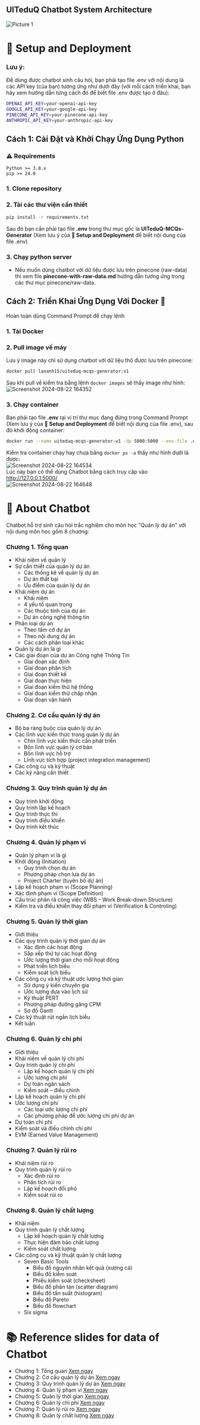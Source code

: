 ## UITeduQ Chatbot System Architecture
![Picture 1](https://github.com/user-attachments/assets/a3f6add0-255f-4fec-8a83-8033c95868d7)  

# 🚀 Setup and Deployment
### Lưu ý: 
Để dùng được chatbot sinh câu hỏi, bạn phải tạo file .env với nội dung là các API key (của bạn) tương ứng như dưới đây (với mỗi cách triển khai, bạn hãy xem hướng dẫn từng cách đó để biết file .env được tạo ở đâu):  
```bash
OPENAI_API_KEY=your-openai-api-key
GOOGLE_API_KEY=your-google-api-key
PINECONE_API_KEY=your-pinecone-api-key
ANTHROPIC_API_KEY=your-anthropic-api-key
```
## Cách 1: Cài Đặt và Khởi Chạy Ứng Dụng Python
### ⚠️ Requirements
    Python >= 3.8.x
    pip >= 24.0
### 1. Clone repository
### 2. Tải các thư viện cần thiết  
```bash
pip install -r requirements.txt
```
Sau đó bạn cần phải tạo file **.env** trong thư mục gốc là **UITeduQ-MCQs-Generator** (Xem lưu ý của **🚀 Setup and Deployment** để biết nội dung của file .env)  
### 3. Chạy python server
  - Nếu muốn dùng chatbot với dữ liệu được lưu trên pinecone (raw-data) thì xem file **pinecone-with-raw-data.md** hướng dẫn tương ứng trong các thư mục pinecone/raw-data.

## Cách 2: Triển Khai Ứng Dụng Với Docker 🐳
Hoàn toàn dùng Command Prompt để chạy lệnh  
### 1. Tải Docker  
### 2. Pull image về máy  
Lưu ý image này chỉ sử dụng chatbot với dữ liệu thô được lưu trên pinecone:
```bash
docker pull lananh15/uiteduq-mcqs-generator:v1
```
Sau khi pull về kiểm tra bằng lệnh `docker images` sẽ thấy image như hình:  
![Screenshot 2024-08-22 164352](https://github.com/user-attachments/assets/335d0c13-4e49-4001-9bc0-888805778988)  
### 3. Chạy container  
Bạn phải tạo file **.env** tại vị trí thư mục đang đứng trong Command Prompt (Xem lưu ý của **🚀 Setup and Deployment** để biết nội dung của file .env), sau đó khởi động container:  
```bash
docker run --name uiteduq-mcqs-generator-v1 -dp 5000:5000 --env-file .env lananh15/uiteduq-mcqs-generator:v1
```
Kiểm tra container chạy hay chưa bằng `docker ps -a` thấy như hình dưới là được:  
![Screenshot 2024-08-22 164534](https://github.com/user-attachments/assets/fccdb8e5-05e7-4fa0-97c4-ef92c2c964f1)  
Lúc này bạn có thể dùng Chatbot bằng cách truy cập vào http://127.0.0.1:5000/  
![Screenshot 2024-08-22 164648](https://github.com/user-attachments/assets/ff4f99a9-f237-41c0-9843-3106e910bc6d)  

# 📝 About Chatbot
Chatbot hỗ trợ sinh câu hỏi trắc nghiệm cho môn học "Quản lý dự án" với nội dung môn học gồm 8 chương:  
### Chương 1. Tổng quan
- Khái niệm về quản lý
- Sự cần thiết của quản lý dự án
  - Các thống kê về quản lý dự án
  - Dự án thất bại
  - Ưu điểm của quản lý dự án
- Khái niệm dự án
  - Khái niệm
  - 4 yếu tố quan trọng
  - Các thuộc tính của dự án
  - Dự án công nghệ thông tin
- Phân loại dự án
  - Theo tầm cỡ dự án
  - Theo nội dung dự án
  - Các cách phân loại khác
- Quản lý dự án là gì
- Các giai đoạn của dự án Công nghệ Thông Tin
  - Giai đoạn xác định
  - Giai đoạn phân tích
  - Giai đoạn thiết kế
  - Giai đoạn thực hiện
  - Giai đoạn kiểm thử hệ thống
  - Giai đoạn kiểm thử chấp nhận
  - Giai đoạn vận hành  

### Chương 2. Cơ cấu quản lý dự án
- Bộ ba ràng buộc của quản lý dự án
- Các lĩnh vực kiến thức trong quản lý dự án
  - Chín lĩnh vực kiến thức cần phát triển
  - Bốn lĩnh vực quản lý cơ bản
  - Bốn lĩnh vực hỗ trợ
  - Lĩnh vực tích hợp (project integration management)
- Các công cụ và kỹ thuật
- Các kỹ năng cần thiết  

### Chương 3. Quy trình quản lý dự án
- Quy trình khởi động
- Quy trình lập kế hoạch
- Quy trình thực thi
- Quy trình điều khiển
- Quy trình kết thúc  

### Chương 4. Quản lý phạm vi
- Quản lý phạm vi là gì
- Khởi động (Initiation)
  - Quy trình chọn dự án
  - Phương pháp chọn lựa dự án
  - Project Charter (tuyên bố dự án)
- Lập kế hoạch phạm vi (Scope Planning)
- Xác định phạm vi (Scope Definition)
- Cấu trúc phân rã công việc (WBS – Work Break-down Structure)
- Kiểm tra và điều khiển thay đổi phạm vi (Verification & Controling)  

### Chương 5. Quản lý thời gian
- Giới thiệu
- Các quy trình quản lý thời gian dự án
  - Xác định các hoạt động
  - Sắp xếp thứ tự các hoạt động
  - Ước lượng thời gian cho mỗi hoạt động
  - Phát triển lịch biểu
  - Kiểm soát lịch biểu
- Các công cụ và kỹ thuật ước lượng thời gian
  - Sử dụng ý kiến chuyên gia
  - Ước lượng dựa vào lịch sử
  - Kỹ thuật PERT
  - Phương pháp đường găng CPM
  - Sơ đồ Gantt
- Các kỹ thuật rút ngắn lịch biểu
- Kết luận  

### Chương 6. Quản lý chi phí
- Giới thiệu
- Khái niệm về quản lý chi phí
- Quy trình quản lý chi phí
  - Lập kế hoạch quản lý chi phí
  - Ước lượng chi phí
  - Dự toán ngân sách
  - Kiểm soát – điều chỉnh
- Lập kế hoạch quản lý chi phí
- Ước lượng chi phí
  - Các loại ước lượng chi phí
  - Các phương pháp để ước lượng chi phí dự án
- Dự toán chi phí
- Kiểm soát và điều chỉnh chi phí
- EVM (Earned Value Management)  

### Chương 7. Quản lý rủi ro
- Khái niệm rủi ro
- Quy trình quản lý rủi ro
  - Xác định rủi ro
  - Phân tích rủi ro
  - Lập kế hoạch đối phó
  - Kiểm soát rủi ro  

### Chương 8. Quản lý chất lượng
- Khái niệm
- Quy trình quản lý chất lượng
  - Lập kế hoạch quản lý chất lượng
  - Thực hiện đảm bảo chất lượng
  - Kiểm soát chất lượng
- Các công cụ và kỹ thuật quản lý chất lượng
  - Seven Basic Tools
    - Biểu đồ nguyên nhân kết quả (xương cá)
    - Biểu đồ kiểm soát
    - Phiếu kiểm soát (checksheet)
    - Biểu đồ phân tán (scatter diagram)
    - Biểu đồ tần suất (histogram)
    - Biểu đồ Pareto
    - Biểu đồ flowchart
  - Six sigma

# 📚 Reference slides for data of Chatbot
- Chương 1: Tổng quan [Xem ngay](https://drive.google.com/file/d/1x39z2P05V_opGRKuhmcYlv2zew-2gUtS/view?usp=sharing)
- Chương 2: Cơ cấu quản lý dự án [Xem ngay](https://drive.google.com/file/d/1o7wxjtSfLGtvvh-bRjNnUZ1JT-MlosY6/view?usp=sharing)
- Chương 3: Quy trình quản lý dự án [Xem ngay](https://drive.google.com/file/d/1drsYxju-NwqXVlf4XyXVHedbBuzqzP60/view?usp=sharing)
- Chương 4: Quản lý phạm vi [Xem ngay](https://drive.google.com/file/d/1Ypes5nAxphjN5pBAkQeR2avmTQV7gJ7E/view?usp=sharing)
- Chương 5: Quản lý thời gian [Xem ngay](https://drive.google.com/file/d/1Tf-mpLD4ip2DFYSa2LRH9FbWnSlqz1En/view?usp=sharing)
- Chương 6: Quản lý chi phí [Xem ngay](https://drive.google.com/file/d/1VopOg0HCD7AdKZmDbx8zBfavMQS2wiz5/view?usp=sharing)
- Chương 7: Quản lý rủi ro [Xem ngay](https://drive.google.com/file/d/1W5Twm2s6YMXDFOmwsmGRuNfN2WiMgmEx/view?usp=sharing)
- Chương 8: Quản lý chất lượng [Xem ngay](https://drive.google.com/file/d/1ikRiCLtJw6jyP2yAuLoUO1Jo58Iq6TA5/view?usp=sharing)
